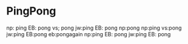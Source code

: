 # PingPong
np: ping
EB: pong
vs; pong
jw:ping
EB: pong
np:pong
np:ping
vs:pong
jw:ping
EB:pong
eb:pongagain
np:ping
EB: pong
jw:ping
EB: pong

